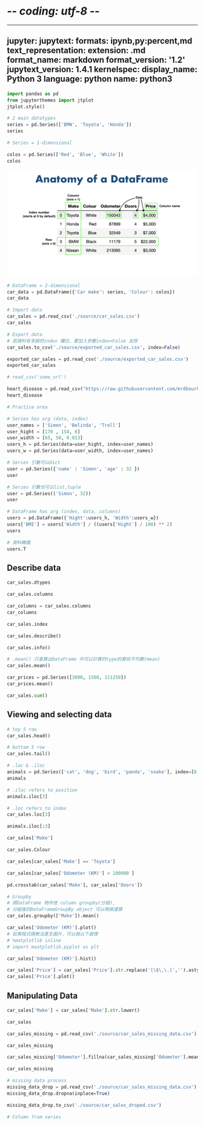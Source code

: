 # -*- coding: utf-8 -*-
---
jupyter:
  jupytext:
    formats: ipynb,py:percent,md
    text_representation:
      extension: .md
      format_name: markdown
      format_version: '1.2'
      jupytext_version: 1.4.1
  kernelspec:
    display_name: Python 3
    language: python
    name: python3
---

```python
import pandas as pd
from jupyterthemes import jtplot
jtplot.style()
```

```python
# 2 main datatypes
series = pd.Series(['BMW', 'Toyota', 'Honda'])
series
```

```python
# Series = 1-dimensional
```

```python
colos = pd.Series(['Red', 'Blue', 'White'])
colos
```

![](./source/anatomy_of_data_frames.png)

```python
# DataFrame = 2-dimensional
car_data = pd.DataFrame({'Car make': series, 'Colour': colos})
car_data
```

```python
# Import data
car_sales = pd.read_csv('./source/car_sales.csv')
car_sales
```

```python
# Export data
# 若資料有多餘的index 欄位，要加入參數index=False 去除
car_sales.to_csv('./source/exported_car_sales.csv', index=False)
```

```python
exported_car_sales = pd.read_csv('./source/exported_car_sales.csv')
exported_car_sales
```

```python
# read_csv('some_url')
```

```python
heart_disease = pd.read_csv("https://raw.githubusercontent.com/mrdbourke/zero-to-mastery-ml/master/data/heart-disease.csv")
heart_disease
```

```python
# Practice area
```

```python
# Series has arg (data, index)
user_names = ['Simon', 'Belinda', 'Troll']
user_hight = [170 , 154, 6]
user_width = [65, 50, 0.013]
users_h = pd.Series(data=user_hight, index=user_names)
users_w = pd.Series(data=user_width, index=user_names)
```

```python
# Series 引數可以dict
user = pd.Series({'name' : 'Simon', 'age' : 32 })
user
```

```python
# Series 引數也可以list,tuple
user = pd.Series(('Simon', 32))
user
```

```python
# DataFrame has arg (index, data, columns)
users = pd.DataFrame({'Hight':users_h, 'Width':users_w})
users['BMI'] = users['Width'] / ((users['Hight'] / 100) ** 2) 
users
```

```python
# 資料轉置
users.T
```

## Describe data

```python
car_sales.dtypes
```

```python
car_sales.columns
```

```python
car_columns = car_sales.columns
car_columns
```

```python
car_sales.index
```

```python
car_sales.describe()
```

```python
car_sales.info()
```

```python
# .mean() 只會算出DataFrame 中可以計算的type的算術平均數(mean)
car_sales.mean()
```

```python
car_prices = pd.Series([3000, 1500, 111250])
car_prices.mean()
```

```python
car_sales.sum()
```

## Viewing and selecting data

```python
# top 5 row 
car_sales.head()
```

```python
# bottom 5 row
car_sales.tail()
```

```python
# .loc & .iloc
animals = pd.Series(['cat', 'dog', 'bird', 'panda', 'snake'], index=[0, 3, 9, 8, 3])
animals
```

```python
# .iloc refers to position
animals.iloc[3]
```

```python
# .loc refers to index
car_sales.loc[3]
```

```python
animals.iloc[:3]
```

```python
car_sales['Make']
```

```python
car_sales.Colour
```

```python
car_sales[car_sales['Make'] == 'Toyota']
```

```python
car_sales[car_sales['Odometer (KM)'] > 100000 ]
```

```python
pd.crosstab(car_sales['Make'], car_sales['Doors'])
```

```python
# Groupby
# 將DataFrame 物件依 column groupby(分組),
# 分組後的DataFrameGroupBy object 可以再做運算
car_sales.groupby(['Make']).mean()
```

```python
car_sales['Odometer (KM)'].plot()
# 如果程式碼無法產生圖片，可以做以下處理
# %matplotlib inline
# import maatplotlib.pyplot as plt
```

```python
car_sales['Odometer (KM)'].hist()
```

```python
car_sales['Price'] = car_sales['Price'].str.replace('[\$\,\.]','').astype(int)
car_sales['Price'].plot()
```

## Manipulating Data

```python
car_sales['Make'] = car_sales['Make'].str.lower()
```

```python
car_sales
```

```python
car_sales_missing = pd.read_csv('./source/car_sales_missing_data.csv')
```

```python
car_sales_missing
```

```python
car_sales_missing['Odometer'].fillna(car_sales_missing['Odometer'].mean(), inplace=True)
```

```python
car_sales_missing
```

```python
# missing data process
missing_data_drop = pd.read_csv('./source/car_sales_missing_data.csv')
missing_data_drop.dropna(inplace=True)
```

```python
missing_data_drop.to_csv('./source/car_sales_droped.csv')
```

```python
# Column from series

```
